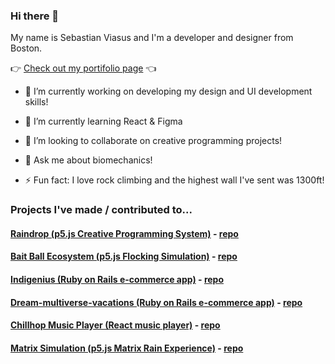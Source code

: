 ### Hi there 👋

My name is Sebastian Viasus and I'm a developer and designer from Boston.

👉 [Check out my portifolio page]( https://www.sebastianviasus.com/ ) 👈

- 🔭 I’m currently working on developing my design and UI development skills! 

- 🌱 I’m currently learning React & Figma 

- 👯 I’m looking to collaborate on creative programming projects!

- 💬 Ask me about biomechanics!

- ⚡ Fun fact: I love rock climbing and the highest wall I've sent was 1300ft!

### Projects I've made / contributed to...


#### [Raindrop (p5.js Creative Programming System)](https://seabass617.github.io/Raindrop/) - [repo](https://github.com/seabass617/Raindrop)
#### [Bait Ball Ecosystem (p5.js Flocking Simulation)](https://seabass617.github.io/Ecosystem-Project-5-Autonomy/) - [repo](https://github.com/seabass617/Ecosystem-Project-5-Autonomy)
#### [Indigenius (Ruby on Rails e-commerce app)](https://www.indigenius.space/) - [repo](https://github.com/seabass617/indigenius)
#### [Dream-multiverse-vacations (Ruby on Rails e-commerce app)](http://multiverse-vacation.herokuapp.com/) - [repo](https://github.com/seabass617/dream_multiverse_vacations)
#### [Chillhop Music Player (React music player)](https://seabass617.github.io/music-app/) - [repo](https://github.com/seabass617/music-app)
#### [Matrix Simulation (p5.js Matrix Rain Experience)](https://seabass617.github.io/Matrix-Simulation/) - [repo](https://github.com/seabass617/Matrix-Simulation)
